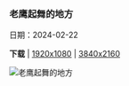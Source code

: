 ### 老鹰起舞的地方

日期：2024-02-22

**下载**  |  [1920x1080](https://cn.bing.com/th?id=OHR.HaghartsinMonastery_ZH-CN1705226096_1920x1080.jpg)  |  [3840x2160](https://cn.bing.com/th?id=OHR.HaghartsinMonastery_ZH-CN1705226096_UHD.jpg)

![老鹰起舞的地方](https://cn.bing.com/th?id=OHR.HaghartsinMonastery_ZH-CN1705226096_1920x1080.jpg "Haghartsin修道院，迪利扬国家公园，亚美尼亚 (© Alexey Kharitonov/Shutterstock)")

